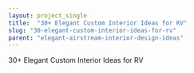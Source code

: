 ```yaml
---
layout: project_single
title:  "30+ Elegant Custom Interior Ideas for RV"
slug: "30-elegant-custom-interior-ideas-for-rv"
parent: "elegant-airstream-interior-design-ideas"
---
```

30+ Elegant Custom Interior Ideas for RV